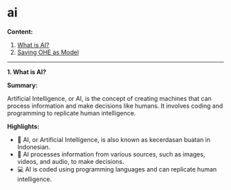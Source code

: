 # ai


**Content:**
<a name="id"></a>
1. [What is AI?](#1)
2. [Saving OHE as Model](#2)






____


<a name="1"></a>
**1. What is AI?**

**Summary:**

Artificial Intelligence, or AI, is the concept of creating machines that can process information and make decisions like humans. It involves coding and programming to replicate human intelligence.

**Highlights:**
- 🤖 AI, or Artificial Intelligence, is also known as kecerdasan buatan in Indonesian.
- 🧠 AI processes information from various sources, such as images, videos, and audio, to make decisions.
- 💻 AI is coded using programming languages and can replicate human intelligence.

